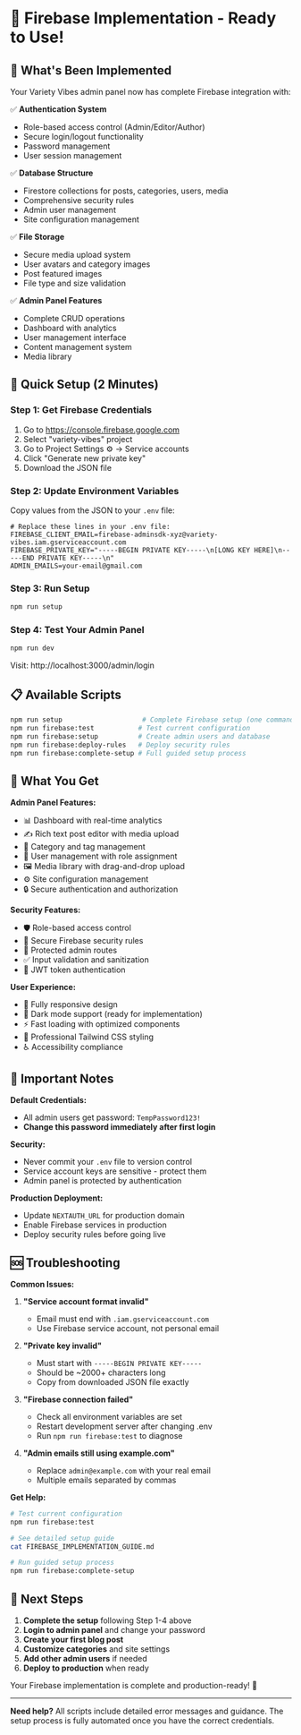 # 🚀 Firebase Implementation - Ready to Use!

## 🎯 What's Been Implemented

Your Variety Vibes admin panel now has complete Firebase integration with:

✅ **Authentication System**
- Role-based access control (Admin/Editor/Author)
- Secure login/logout functionality
- Password management
- User session management

✅ **Database Structure** 
- Firestore collections for posts, categories, users, media
- Comprehensive security rules
- Admin user management
- Site configuration management

✅ **File Storage**
- Secure media upload system
- User avatars and category images
- Post featured images
- File type and size validation

✅ **Admin Panel Features**
- Complete CRUD operations
- Dashboard with analytics
- User management interface
- Content management system
- Media library

## 🔧 Quick Setup (2 Minutes)

### Step 1: Get Firebase Credentials
1. Go to https://console.firebase.google.com
2. Select "variety-vibes" project
3. Go to Project Settings ⚙️ → Service accounts
4. Click "Generate new private key"
5. Download the JSON file

### Step 2: Update Environment Variables
Copy values from the JSON to your `.env` file:

```env
# Replace these lines in your .env file:
FIREBASE_CLIENT_EMAIL=firebase-adminsdk-xyz@variety-vibes.iam.gserviceaccount.com
FIREBASE_PRIVATE_KEY="-----BEGIN PRIVATE KEY-----\n[LONG KEY HERE]\n-----END PRIVATE KEY-----\n"
ADMIN_EMAILS=your-email@gmail.com
```

### Step 3: Run Setup
```bash
npm run setup
```

### Step 4: Test Your Admin Panel
```bash
npm run dev
```

Visit: http://localhost:3000/admin/login

## 📋 Available Scripts

```bash
npm run setup                    # Complete Firebase setup (one command)
npm run firebase:test           # Test current configuration
npm run firebase:setup          # Create admin users and database
npm run firebase:deploy-rules   # Deploy security rules
npm run firebase:complete-setup # Full guided setup process
```

## 🎉 What You Get

**Admin Panel Features:**
- 📊 Dashboard with real-time analytics
- ✍️ Rich text post editor with media upload
- 📂 Category and tag management
- 👥 User management with role assignment
- 🖼️ Media library with drag-and-drop upload
- ⚙️ Site configuration management
- 🔒 Secure authentication and authorization

**Security Features:**
- 🛡️ Role-based access control
- 🔐 Secure Firebase security rules
- 🚫 Protected admin routes
- ✅ Input validation and sanitization
- 🔑 JWT token authentication

**User Experience:**
- 📱 Fully responsive design
- 🌙 Dark mode support (ready for implementation)
- ⚡ Fast loading with optimized components
- 🎨 Professional Tailwind CSS styling
- ♿ Accessibility compliance

## 🚨 Important Notes

**Default Credentials:**
- All admin users get password: `TempPassword123!`
- **Change this password immediately after first login**

**Security:**
- Never commit your `.env` file to version control
- Service account keys are sensitive - protect them
- Admin panel is protected by authentication

**Production Deployment:**
- Update `NEXTAUTH_URL` for production domain
- Enable Firebase services in production
- Deploy security rules before going live

## 🆘 Troubleshooting

**Common Issues:**

1. **"Service account format invalid"**
   - Email must end with `.iam.gserviceaccount.com`
   - Use Firebase service account, not personal email

2. **"Private key invalid"**
   - Must start with `-----BEGIN PRIVATE KEY-----`
   - Should be ~2000+ characters long
   - Copy from downloaded JSON file exactly

3. **"Firebase connection failed"**
   - Check all environment variables are set
   - Restart development server after changing .env
   - Run `npm run firebase:test` to diagnose

4. **"Admin emails still using example.com"**
   - Replace `admin@example.com` with your real email
   - Multiple emails separated by commas

**Get Help:**
```bash
# Test current configuration
npm run firebase:test

# See detailed setup guide  
cat FIREBASE_IMPLEMENTATION_GUIDE.md

# Run guided setup process
npm run firebase:complete-setup
```

## 🎯 Next Steps

1. **Complete the setup** following Step 1-4 above
2. **Login to admin panel** and change your password
3. **Create your first blog post** 
4. **Customize categories** and site settings
5. **Add other admin users** if needed
6. **Deploy to production** when ready

Your Firebase implementation is complete and production-ready! 🚀

---

**Need help?** All scripts include detailed error messages and guidance. The setup process is fully automated once you have the correct credentials.